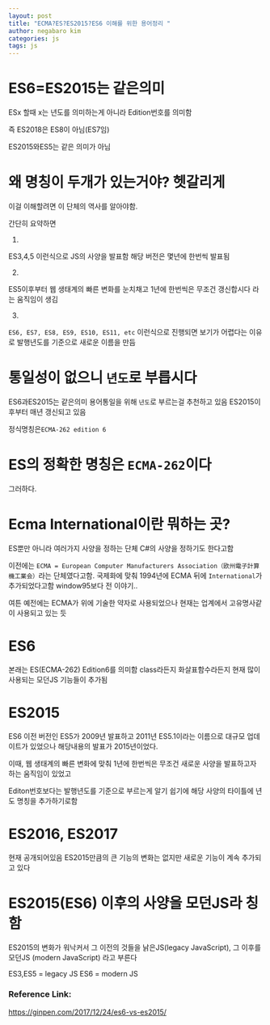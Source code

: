 ```yaml
---
layout: post
title: "ECMA?ES?ES2015?ES6 이해를 위한 용어정리 "
author: negabaro kim
categories: js
tags: js
---
```


# ES6=ES2015는 같은의미

ESx 할때 x는 년도를 의미하는게 아니라 Edition번호를 의미함

즉 ES2018은 ES8이 아님(ES7임)

ES2015와ES5는 같은 의미가 아님

# 왜 명칭이 두개가 있는거야? 헷갈리게

이걸 이해할려면 이 단체의 역사를 알아야함.

간단히 요약하면

1.

ES3,4,5 이런식으로 JS의 사양을 발표함
해당 버전은 몇년에 한번씩 발표됨

2.

ES5이후부터 웹 생태계의 빠른 변화를 눈치채고
1년에 한번씩은 무조건 갱신합시다 라는 움직임이 생김

3.

`ES6, ES7, ES8, ES9, ES10, ES11, etc` 이런식으로 진행되면 보기가 어렵다는 이유로
발행년도를 기준으로 새로운 이름을 만듬

# 통일성이 없으니 `년도`로 부릅시다

ES6과ES2015는 같은의미
용어통일을 위해 `년도`로 부르는걸 추천하고 있음
ES2015이후부터 매년 갱신되고 있음

정식명칭은`ECMA-262 edition 6`

# ES의 정확한 명칭은 `ECMA-262`이다

그러하다.

# Ecma International이란 뭐하는 곳?

ES뿐만 아니라 여러가지 사양을 정하는 단체
C#의 사양을 정하기도 한다고함

이전에는 `ECMA = European Computer Manufacturers Association（欧州電子計算機工業会）`라는 단체였다고함.
국제화에 맞춰 1994년에 ECMA 뒤에 `International`가 추가되었다고함 window95보다 전 이야기..

여튼 예전에는 ECMA가 위에 기술한 약자로 사용되었으나 현재는 업계에서 고유명사같이 사용되고 있는 듯

# ES6

본래는 ES(ECMA-262) Edition6를 의미함
class라든지 화살표함수라든지 현재 많이 사용되는 모던JS 기능들이 추가됨

# ES2015

ES6 이전 버전인 ES5가 2009년 발표하고 2011년 ES5.1이라는 이름으로 대규모 업데이트가 있었으나 해당내용의 발표가 2015년이었다.

이때, 웹 생태계의 빠른 변화에 맞춰 1년에 한번씩은 무조건 새로운 사양을 발표하고자 하는 움직임이 있었고

Editon번호보다는 발행년도를 기준으로 부르는게 알기 쉽기에 해당 사양의 타이틀에 년도 명칭을 추가하기로함

# ES2016, ES2017

현재 공개되어있음
ES2015만큼의 큰 기능의 변화는 없지만
새로운 기능이 계속 추가되고 있다

# ES2015(ES6) 이후의 사양을 모던JS라 칭함

ES2015의 변화가 워낙커서 그 이전의 것들을 낡은JS(legacy JavaScript), 그 이후를 모던JS (modern JavaScript) 라고 부른다

ES3,ES5 = legacy JS
ES6 = modern JS

### Reference Link:

https://ginpen.com/2017/12/24/es6-vs-es2015/
